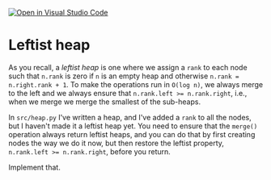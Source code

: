 [![Open in Visual Studio Code](https://classroom.github.com/assets/open-in-vscode-c66648af7eb3fe8bc4f294546bfd86ef473780cde1dea487d3c4ff354943c9ae.svg)](https://classroom.github.com/online_ide?assignment_repo_id=9518977&assignment_repo_type=AssignmentRepo)
# Leftist heap

As you recall, a *leftist heap* is one where we assign a `rank` to each node such that `n.rank` is zero if `n` is an empty heap and otherwise `n.rank = n.right.rank + 1`. To make the operations run in `O(log n)`, we always merge to the left and we always ensure that `n.rank.left >= n.rank.right`, i.e., when we merge we merge the smallest of the sub-heaps.

In `src/heap.py` I've written a heap, and I've added a `rank` to all the nodes, but I haven't made it a leftist heap yet. You need to ensure that the `merge()` operation always return leftist heaps, and you can do that by first creating nodes the way we do it now, but then restore the leftist property, `n.rank.left >= n.rank.right`, before you return.

Implement that.
